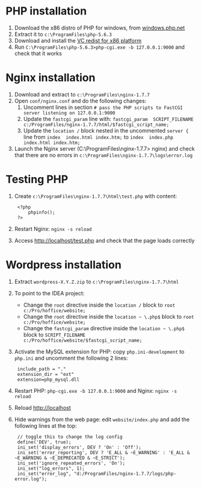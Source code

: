 # PHP installation

1. Download the x86 distro of PHP for windows, from [windows.php.net](http://windows.php.net/download/)
2. Extract it to `c:\ProgramFiles\php-5.6.3`
3. Download and install the [VC redist for x86 platform](http://www.microsoft.com/en-us/download/details.aspx?id=30679)
4. Run `C:\ProgramFiles\php-5.6.3>php-cgi.exe -b 127.0.0.1:9000` and check that it works


# Nginx installation

1. Download and extract to `c:\ProgramFiles\nginx-1.7.7`
2. Open `conf/nginx.conf` and do the following changes:
    1. Uncomment lines in section `# pass the PHP scripts to FastCGI server listening on 127.0.0.1:9000`
    2. Update the `fastcgi_param` line with: `fastcgi_param  SCRIPT_FILENAME  c:/ProgramFiles/nginx-1.7.7/html/$fastcgi_script_name;`
    3. Update the `location /` block nested in the uncommented `server {` line from `index  index.html index.htm;` to `index  index.php index.html index.htm;`
3. Launch the Nginx server (C:\ProgramFiles\nginx-1.7.7> nginx) and check that there are no errors in `c:\ProgramFiles\nginx-1.7.7\logs\error.log`


# Testing PHP

1. Create `c:\ProgramFiles\nginx-1.7.7\html\test.php` with content:

        <?php
            phpinfo();
        ?>

3. Restart Nginx: `nginx -s reload`
4. Access [http://localhost/test.php](http://localhost/test.php) and check that the page loads correctly


# Wordpress installation

1. Extract `wordpress-X.Y.Z.zip` to `c:\ProgramFiles\nginx-1.7.7\html`
2. To point to the IDEA project:
    * Change the `root` directive inside the `location /` block to `root   c:/Pro/hoffice/website;`
    * Change the `root` directive inside the `location ~ \.php$` block to `root           c:/Pro/hoffice/website;`
    * Change the `fastcgi_param` directive inside the `location ~ \.php$` block to `SCRIPT_FILENAME  c:/Pro/hoffice/website/$fastcgi_script_name;`
3. Activate the MySQL extension for PHP: copy `php.ini-development` to `php.ini` and uncomment the following 2 lines:

        include_path = "."
        extension_dir = "ext"
        extension=php_mysql.dll

4. Restart PHP: `php-cgi.exe -b 127.0.0.1:9000` and Nginx: `nginx -s reload`
5. Reload [http://localhost](http://localhost)
6. Hide warnings from the web page: edit `website/index.php` and add the following lines at the top:

        // toggle this to change the log config
        define('DEV', true);
        ini_set('display_errors', DEV ? 'On' : 'Off');
        ini_set('error_reporting', DEV ? 'E_ALL & ~E_WARNING' : 'E_ALL & ~E_WARNING & ~E_DEPRECATED & ~E_STRICT');
        ini_set('ignore_repeated_errors', 'On');
        ini_set("log_errors", 1);
        ini_set("error_log", "d:/ProgramFiles/nginx-1.7.7/logs/php-error.log");
